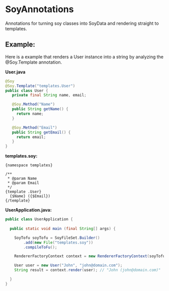 SoyAnnotations
==============

Annotations for turning soy classes into SoyData and rendering straight to templates.


## Example:

Here is a example that renders a User instance into a string by analyzing the @Soy.Template annotation.

**User.java**
```java
@Soy
@Soy.Template("templates.User")
public class User {
   private final String name, email;

   @Soy.Method("Name")
   public String getName() {
     return name;
   }

   @Soy.Method("Email")
   public String getEmail() {
     return email;
   }
}
```


**templates.soy:**
```soy
{namespace templates}

/**
 * @param Name
 * @param Email
 */
{template .User} 
  {$Name} ({$Email})
{/template}
```


**UserApplication.java:**
```java
public class UserApplication {
  
  public static void main (final String[] args) {

    SoyTofu soyTofu = SoyFileSet.Builder()
        .add(new File("templates.soy"))
        .compileToFu();

    RendererFactoryContext context = new RendererFactoryContext(soyTofu);

    User user = new User("John", "john@domain.com");
    String result = context.render(user); // "John (john@domain.com)"

  }
}
```
